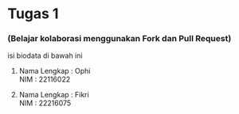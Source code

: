 # Tugas 1

### (Belajar kolaborasi menggunakan Fork dan Pull Request)

isi biodata di bawah ini

1. Nama Lengkap : Ophi
   <br>
   NIM : 22116022

1. Nama Lengkap : Fikri
   <br>
   NIM : 22216075
